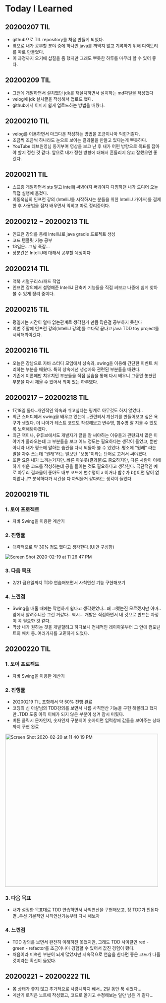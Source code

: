 # Today I Learned

## 20200207 TIL

- github으로 TIL repository를 처음 만들게 되었다.
- 앞으로 내가 공부할 분야 중에 하나인 java를 까먹지 않고 기록하기 위해 디렉토리를 따로 만들었다.
- 이 과정까지 오기에 삽질을 좀 했지만 그래도 뿌듯한 하루를 마무리 할 수 있어 좋다.

## 20200209 TIL

- 그전에 개발하면서 설치했던 jdk를 재설치하면서 설치하는 md파일을 작성했다
- velog에 jdk 설치글을 작성해서 업로드 했다.
- github에서 이미지 쉽게 업로드하는 방법을 배웠다.


## 20200210 TIL

- velog를 이용하면서 마크다운 작성하는 방법을 조금이나마 익힌거같다.
- 조금씩 조금씩 하나라도 눈으로 보이는 결과물을 만들고 있다는게 뿌듯하다.
- YouTube 데브원영님 동기부여 영상을 보고 난 후 내가 어떤 방향으로 목표를 잡아야 할지 정한 것 같다. 앞으로 내가 정한 방향에 대해서 흔들리지 않고 잘했으면 좋겠다.


## 20200211 TIL

- 스프링 개발하면서 sts 말고 intellij 써봐야지 써봐야지 다짐하던 내가 드디어 오늘 직접 실행에 옮겼다.
- 이동욱님의 인프런 강의 (IntelliJ를 시작하시는 분들을 위한 IntelliJ 가이드)를 결제 한 후 사용법을 점차 배우면서 익히고 따로 정리중이다.

## 20200212 ~ 20200213 TIL

- 인프런 강의를 통해 IntelliJ로 java gradle 프로젝트 생성
- 코드 템플릿 기능 공부
- 13일은...그냥 푹잠...
- 당분간은 IntelliJ에 대해서 공부할 예정이다


## 20200214 TIL

- 맥북 서멀구리스/패드 작업
- 인프런 강의에서 설명해준 IntelliJ 단축키 기능들을 직접 써보고 나중에 쉽게 찾아볼 수 있게 정리 중이다.

## 20200215 TIL

- 평일에는 시간이 얼마 없는관계로 생각한거 만큼 많은걸 공부하지 못한다
- 이번 주말에 인프런 강의(IntelliJ 강의)를 호다닥 끝나고 java TDD toy project를 시작해봐야겠다.

## 20200216 TIL

- 오늘은 강남으로 자바 스터디 모임에서 상속과, swing을 이용해 간단한 이벤트 처리하는 부분을 배웠다. 특히 상속에선 생성자와 관련된 부분들을 배웠다.
- 기존에 이론에만 치우치던 부분들을 직접 실습을 통해 다시 배우니 그동안 놓쳤던 부분을 다시 채울 수 있어서 의미 있는 하루였다.

## 20200217 ~ 20200218 TIL

- 17,18일 둘다..개인적인 약속과 쉬고싶다는 핑계로 아무것도 하지 않았다..
- 최근 스터디에서 swing을 배우고 있는데...관련되서 계산기를 만들어보고 싶은 욕구가 생겼다. 더 나아가 테스트 코드도 작성해보고 변수명, 함수명 잘 지을 수 있도록 노력해봐야겠다. 
- 최근 책이나, 유튜브에서도 개발자가 글을 잘 써야하는 이유들과 관련되서 많은 이야기가 올라오는데 그 부분들을 보고 어느 정도는 필요하다는 생각이 들었고, 뿐만 아니라 내가 평소에 말하는 습관을 다시 되돌아 볼 수 있었다..평소에 "원래" 라는 말을 자주 쓰는데 "원래"라는 말보단 "보통"이라는 단어로 고쳐서 써야겠다.
- 또한 요즘 내가 느끼는거지만..빠른 아웃풋(결과물)도 중요하지만, 다른 사람이 이해하기 쉬운 코드를 작성하는데 공을 들이는 것도 필요하다고 생각한다. 극단적인 예로 아무리 결과물이 좋아도 내부 코드에 변수명이 a 이거나 함수가 b()이면 답이 없지않나..?? 분석하다가 시간을 다 까먹을거 같다라는 생각이 들었다

## 20200219 TIL

### 1. 토이 프로젝트

- 자바 Swing을 이용한 계산기

### 2. 진행률

- 대략적으로 약 30% 정도 했다고 생각한다.(UI만 구성함)

![Screen Shot 2020-02-19 at 11 26 47 PM](https://user-images.githubusercontent.com/13554850/74843566-73f2f900-536f-11ea-8b9e-edcd65618a22.png)

### 3. 다음 목표

- 2/21 금요일까지 TDD 연습해보면서 사칙연산 기능 구현해보기

### 4. 느낀점

- Swing을 배울 때에는 막연하게 쉽다고 생각했었다.. 왜 그랬는진 모르겠지만 아마.. 앞에서 알려주니깐 그런 거같다.. 역시... 개발은 직접하면서 내 것으로 만드는 과정이 꼭 필요한 것 같다.
- 막상 내가 원하는 것을 개발할려고 하다보니 전체적인 레이아웃부터 그 안에 컴포넌트의 배치 등..여러가지를 고민하게 되었다.



## 20200220 TIL

### 1. 토이 프로젝트

- 자바 Swing을 이용한 계산기

### 2. 진행률

- 20200219 TIL 포함해서 약 50% 진행 완료
- 코딩의 신 아샬님의 TDD강의를 보면서 나름 사칙연산 기능을 구현 해볼려고 했지만..TDD 도중 아직 이해가 되지 않은 부분이 생겨 잠시 미뤘다.
- 버튼 클릭시 문자인지, 숫자인지 구분지어 숫자이면 입력창에 값들을 보여주는 상태까지 구현 완료

<img width="493" alt="Screen Shot 2020-02-20 at 11 40 19 PM" src="https://user-images.githubusercontent.com/13554850/74945049-635b8500-543a-11ea-8a46-72af977f13fa.png">

### 3. 다음 목표

- 내가 설정한 목표대로 TDD 연습하면서 사칙연산을 구현해보고, 정 TDD가 안된다면..우선 기본적인 사칙연산기능부터 다시 해보자



### 4. 느낀점

- TDD 강의를 보면서 완전히 이해하진 못했지만, 그래도 TDD 사이클인 red - green - refactor를 조금이나마 경험할 수 있어서 값진 경험이 됐다.
- 처음이라 미숙한 부분이 되게 많았지만 지속적으로 연습을 한다면 좋은 코드가 나올 것이라는 확신이 들었다.



## 20200221 ~ 20200222 TIL

- 몸 상태가 좋지 않고 추가적으로 사랑니까지 뺴서.. 2일 동안 푹 쉬었다...
- 계산기 로직은 노트에 작성했고, 코드로 옮기고 수정해보는 일만 남은 거 같다...